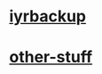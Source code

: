 # [iyrbackup](https://mxsynry.github.io/storage/iyrbackup)
# [other-stuff](https://mxsynry.github.io/storage/other-stuff)
